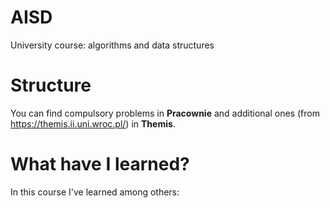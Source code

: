 # AISD
University course: algorithms and data structures

# Structure
You can find compulsory problems in **Pracownie** and additional ones (from https://themis.ii.uni.wroc.pl/) in **Themis**.

# What have I learned?
In this course I've learned among others:


